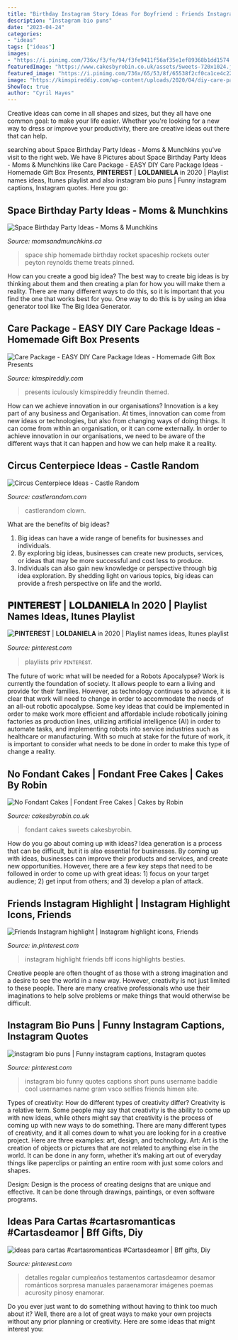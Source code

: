```yaml
---
title: "Birthday Instagram Story Ideas For Boyfriend : Friends Instagram Highlight"
description: "Instagram bio puns"
date: "2023-04-24"
categories:
- "ideas"
tags: ["ideas"]
images:
- "https://i.pinimg.com/736x/f3/fe/94/f3fe9411f56af35e1ef89368b1dd1574.jpg"
featuredImage: "https://www.cakesbyrobin.co.uk/assets/Sweets-720x1024.jpg"
featured_image: "https://i.pinimg.com/736x/65/53/8f/65538f2cf0ca1ce4c2245c3a6ee33cfd.jpg"
image: "https://kimspireddiy.com/wp-content/uploads/2020/04/diy-care-package-red-88.jpg"
ShowToc: true
author: "Cyril Hayes"
---
```



Creative ideas can come in all shapes and sizes, but they all have one common goal: to make your life easier. Whether you're looking for a new way to dress or improve your productivity, there are creative ideas out there that can help.

	

		
searching about Space Birthday Party Ideas - Moms &amp; Munchkins you've visit to the right web. We have 8 Pictures about Space Birthday Party Ideas - Moms &amp; Munchkins like Care Package - EASY DIY Care Package Ideas - Homemade Gift Box Presents, 𝐏𝐈𝐍𝐓𝐄𝐑𝐄𝐒𝐓 | 𝐋𝐎𝐋𝐃𝐀𝐍𝐈𝐄𝐋𝐀 in 2020 | Playlist names ideas, Itunes playlist and also instagram bio puns | Funny instagram captions, Instagram quotes. Here you go:
		
    
## Space Birthday Party Ideas - Moms &amp; Munchkins

<img loading=lazy src="https://www.momsandmunchkins.ca/wp-content/uploads/2014/02/space-ship-party.jpg" onerror="this.onerror=null;this.src='https://tse2.mm.bing.net/th?id=OIP.FsCmjomU9J4hk0fX-LOuMwAAAA&amp;pid=15.1';" alt="Space Birthday Party Ideas - Moms &amp; Munchkins">

_Source: momsandmunchkins.ca_

>space ship homemade birthday rocket spaceship rockets outer peyton reynolds theme treats pinned. 

	

How can you create a good big idea?
The best way to create big ideas is by thinking about them and then creating a plan for how you will make them a reality. There are many different ways to do this, so it is important that you find the one that works best for you. One way to do this is by using an idea generator tool like The Big Idea Generator.

    
## Care Package - EASY DIY Care Package Ideas - Homemade Gift Box Presents

<img loading=lazy src="https://kimspireddiy.com/wp-content/uploads/2020/04/diy-care-package-red-88.jpg" onerror="this.onerror=null;this.src='https://tse1.mm.bing.net/th?id=OIP.safvaBhb-5QY3ZfOxyx41gHaNM&amp;pid=15.1';" alt="Care Package - EASY DIY Care Package Ideas - Homemade Gift Box Presents">

_Source: kimspireddiy.com_

>presents iculously kimspireddiy freundin themed. 

	

How can we achieve innovation in our organisations?
Innovation is a key part of any business and Organisation. At times, innovation can come from new ideas or technologies, but also from changing ways of doing things. It can come from within an organisation, or it can come externally. In order to achieve innovation in our organisations, we need to be aware of the different ways that it can happen and how we can help make it a reality.

    
## Circus Centerpiece Ideas - Castle Random

<img loading=lazy src="https://castlerandom.com/wp-content/uploads/2019/11/Circus-Centerpiece-1.jpg" onerror="this.onerror=null;this.src='https://tse3.mm.bing.net/th?id=OIP.6OTDstdPuB1hARxWT64p2AHaNK&amp;pid=15.1';" alt="Circus Centerpiece Ideas - Castle Random">

_Source: castlerandom.com_

>castlerandom clown. 

	

What are the benefits of big ideas?
1. Big ideas can have a wide range of benefits for businesses and individuals. 
2. By exploring big ideas, businesses can create new products, services, or ideas that may be more successful and cost less to produce. 
3. Individuals can also gain new knowledge or perspective through big idea exploration. By shedding light on various topics, big ideas can provide a fresh perspective on life and the world.

    
## 𝐏𝐈𝐍𝐓𝐄𝐑𝐄𝐒𝐓 | 𝐋𝐎𝐋𝐃𝐀𝐍𝐈𝐄𝐋𝐀 In 2020 | Playlist Names Ideas, Itunes Playlist

<img loading=lazy src="https://i.pinimg.com/736x/fd/b9/60/fdb9601583f0f311e5120be1e52f54a8.jpg" onerror="this.onerror=null;this.src='https://tse4.mm.bing.net/th?id=OIP.W1_m-anjocogc-kw7u3goAHaMz&amp;pid=15.1';" alt="𝐏𝐈𝐍𝐓𝐄𝐑𝐄𝐒𝐓 | 𝐋𝐎𝐋𝐃𝐀𝐍𝐈𝐄𝐋𝐀 in 2020 | Playlist names ideas, Itunes playlist">

_Source: pinterest.com_

>playlists priv ᴘɪɴᴛᴇʀᴇsᴛ. 

	

The future of work: what will be needed for a Robots Apocalypse?
Work is currently the foundation of society. It allows people to earn a living and provide for their families. However, as technology continues to advance, it is clear that work will need to change in order to accommodate the needs of an all-out robotic apocalypse. Some key ideas that could be implemented in order to make work more efficient and affordable include robotically joining factories as production lines, utilizing artificial intelligence (AI) in order to automate tasks, and implementing robots into service industries such as healthcare or manufacturing. With so much at stake for the future of work, it is important to consider what needs to be done in order to make this type of change a reality.

    
## No Fondant Cakes | Fondant Free Cakes | Cakes By Robin

<img loading=lazy src="https://www.cakesbyrobin.co.uk/assets/Sweets-720x1024.jpg" onerror="this.onerror=null;this.src='https://tse2.mm.bing.net/th?id=OIP.vLqwGWVuz6Fmiz-0b-djNQHaKi&amp;pid=15.1';" alt="No Fondant Cakes | Fondant Free Cakes | Cakes by Robin">

_Source: cakesbyrobin.co.uk_

>fondant cakes sweets cakesbyrobin. 

	

How do you go about coming up with ideas?
Idea generation is a process that can be difficult, but it is also essential for businesses. By coming up with ideas, businesses can improve their products and services, and create new opportunities. However, there are a few key steps that need to be followed in order to come up with great ideas: 1) focus on your target audience; 2) get input from others; and 3) develop a plan of attack.

    
## Friends Instagram Highlight | Instagram Highlight Icons, Friends

<img loading=lazy src="https://i.pinimg.com/736x/65/53/8f/65538f2cf0ca1ce4c2245c3a6ee33cfd.jpg" onerror="this.onerror=null;this.src='https://tse3.mm.bing.net/th?id=OIP.WsPNmHVa-fcXcASRWOF1jQHaNK&amp;pid=15.1';" alt="Friends Instagram highlight | Instagram highlight icons, Friends">

_Source: in.pinterest.com_

>instagram highlight friends bff icons highlights besties. 

	

Creative people are often thought of as those with a strong imagination and a desire to see the world in a new way. However, creativity is not just limited to these people. There are many creative professionals who use their imaginations to help solve problems or make things that would otherwise be difficult.

    
## Instagram Bio Puns | Funny Instagram Captions, Instagram Quotes

<img loading=lazy src="https://i.pinimg.com/736x/f3/fe/94/f3fe9411f56af35e1ef89368b1dd1574.jpg" onerror="this.onerror=null;this.src='https://tse4.mm.bing.net/th?id=OIP.Rf-gQA8pCoesqcBtDTNanQHaNL&amp;pid=15.1';" alt="instagram bio puns | Funny instagram captions, Instagram quotes">

_Source: pinterest.com_

>instagram bio funny quotes captions short puns username baddie cool usernames name gram vsco selfies friends himen site. 

	

Types of creativity: How do different types of creativity differ?
Creativity is a relative term. Some people may say that creativity is the ability to come up with new ideas, while others might say that creativity is the process of coming up with new ways to do something. There are many different types of creativity, and it all comes down to what you are looking for in a creative project. Here are three examples: art, design, and technology.
Art: Art is the creation of objects or pictures that are not related to anything else in the world. It can be done in any form, whether it’s making art out of everyday things like paperclips or painting an entire room with just some colors and shapes.

Design: Design is the process of creating designs that are unique and effective. It can be done through drawings, paintings, or even software programs.

    
## Ideas Para Cartas #cartasromanticas #Cartasdeamor | Bff Gifts, Diy

<img loading=lazy src="https://i.pinimg.com/736x/89/5f/dd/895fddd839fe006f7fe498b6e71969ed.jpg" onerror="this.onerror=null;this.src='https://tse3.mm.bing.net/th?id=OIP.XQDLXi4i8ETp6dq_jGjYPQHaNK&amp;pid=15.1';" alt="ideas para cartas #cartasromanticas #Cartasdeamor | Bff gifts, Diy">

_Source: pinterest.com_

>detalles regalar cumpleaños testamentos cartasdeamor desamor románticos sorpresa manuales paraenamorar imágenes poemas acurosity pinosy enamorar. 

	

Do you ever just want to do something without having to think too much about it? Well, there are a lot of great ways to make your own projects without any prior planning or creativity. Here are some ideas that might interest you: 

